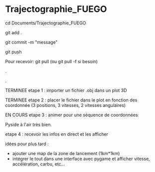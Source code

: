 # Trajectographie_FUEGO

cd Documents/Trajectographie_FUEGO

git add .


git commit -m "message"


git push



Pour recevoir: git pull (ou git pull -f si besoin)

.

.

TERMINEE etape 1 : importer un fichier .obj dans un plot 3D

TERMINEE etape 2 : placer le fichier dans le plot en fonction des coordonnée (3 positions, 3 vitesses, 2 vitesses angulaires)

EN COURS etape 3 : animer pour une séquence de coordonnées

Pyside à l'air très bien.

etape 4 : recevoir les infos en direct et les afficher

idées pour plus tard :
- ajouter une map de la zone de lancement (1km*1km)
- intégrer le tout dans une interface avec pygame et afficher vitesse, accélération, carbu, etc...
